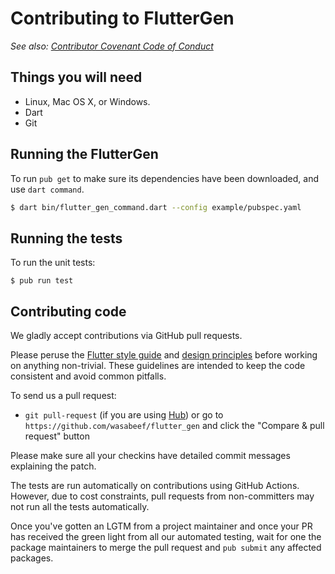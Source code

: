 # Contributing to FlutterGen

_See also: [Contributor Covenant Code of Conduct](https://github.com/wasabeef/flutter_gen/blob/main/CODE_OF_CONDUCT.md)_

## Things you will need

 * Linux, Mac OS X, or Windows.
 * Dart
 * Git

## Running the FlutterGen

To run `pub get` to make sure its dependencies have been downloaded, and use `dart command`. 

```sh
$ dart bin/flutter_gen_command.dart --config example/pubspec.yaml
```

## Running the tests

To run the unit tests:

```
$ pub run test 
```

## Contributing code

We gladly accept contributions via GitHub pull requests.

Please peruse the
[Flutter style guide](https://github.com/flutter/flutter/wiki/Style-guide-for-Flutter-repo) and
[design principles](https://flutter.io/design-principles/) before
working on anything non-trivial. These guidelines are intended to
keep the code consistent and avoid common pitfalls.

To send us a pull request:

* `git pull-request` (if you are using [Hub](http://github.com/github/hub/)) or
  go to `https://github.com/wasabeef/flutter_gen` and click the
  "Compare & pull request" button

Please make sure all your checkins have detailed commit messages explaining the patch.

The tests are run automatically on contributions using GitHub Actions. However, due to
cost constraints, pull requests from non-committers may not run all the tests
automatically.

Once you've gotten an LGTM from a project maintainer and once your PR has received
the green light from all our automated testing, wait for one the package maintainers
to merge the pull request and `pub submit` any affected packages.

